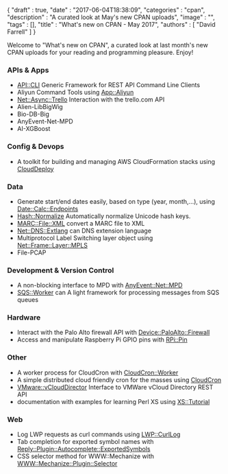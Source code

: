 {
   "draft" : true,
   "date" : "2017-06-04T18:38:09",
   "categories" : "cpan",
   "description" : "A curated look at May's new CPAN uploads",
   "image" : "",
   "tags" : [],
   "title" : "What's new on CPAN - May 2017",
   "authors" : [
      "David Farrell"
   ]
}


Welcome to "What's new on CPAN", a curated look at last month's new CPAN uploads for your reading and programming pleasure. Enjoy!

### APIs & Apps
* [API::CLI](https://metacpan.org/pod/API::CLI) Generic Framework for REST API Command Line Clients
* Aliyun Command Tools using [App::Aliyun](https://metacpan.org/pod/App::Aliyun)
* [Net::Async::Trello](https://metacpan.org/pod/Net::Async::Trello) Interaction with the trello.com API
* Alien-LibBigWig
* Bio-DB-Big
* AnyEvent-Net-MPD
* AI-XGBoost


### Config & Devops
* A toolkit for building and managing AWS CloudFormation stacks using [CloudDeploy](https://metacpan.org/pod/CloudDeploy)


### Data
* Generate start/end dates easily, based on type (year, month,...), using [Date::Calc::Endpoints](https://metacpan.org/pod/Date::Calc::Endpoints)
* [Hash::Normalize](https://metacpan.org/pod/Hash::Normalize) Automatically normalize Unicode hash keys.
* [MARC::File::XML](https://metacpan.org/pod/MARC::File::XML) convert a MARC file to XML
* [Net::DNS::Extlang](https://metacpan.org/pod/Net::DNS::Extlang) can DNS extension language
* Multiprotocol Label Switching layer object using [Net::Frame::Layer::MPLS](https://metacpan.org/pod/Net::Frame::Layer::MPLS)
* File-PCAP


### Development & Version Control
* A non-blocking interface to MPD with [AnyEvent::Net::MPD](https://metacpan.org/pod/AnyEvent::Net::MPD)
* [SQS::Worker](https://metacpan.org/pod/SQS::Worker) can A light framework for processing messages from SQS queues


### Hardware
* Interact with the Palo Alto firewall API with [Device::PaloAlto::Firewall](https://metacpan.org/pod/Device::PaloAlto::Firewall)
* Access and manipulate Raspberry Pi GPIO pins with [RPi::Pin](https://metacpan.org/pod/RPi::Pin)


### Other
* A worker process for CloudCron with [CloudCron::Worker](https://metacpan.org/pod/CloudCron::Worker)
* A simple distributed cloud friendly cron for the masses using [CloudCron](https://metacpan.org/pod/CloudCron)
* [VMware::vCloudDirector](https://metacpan.org/pod/VMware::vCloudDirector) Interface to VMWare vCloud Directory REST API
* documentation with examples for learning Perl XS using [XS::Tutorial](https://metacpan.org/pod/XS::Tutorial)


### Web
* Log LWP requests as curl commands using [LWP::CurlLog](https://metacpan.org/pod/LWP::CurlLog)
* Tab completion for exported symbol names with [Reply::Plugin::Autocomplete::ExportedSymbols](https://metacpan.org/pod/Reply::Plugin::Autocomplete::ExportedSymbols)
* CSS selector method for WWW::Mechanize with [WWW::Mechanize::Plugin::Selector](https://metacpan.org/pod/WWW::Mechanize::Plugin::Selector)
